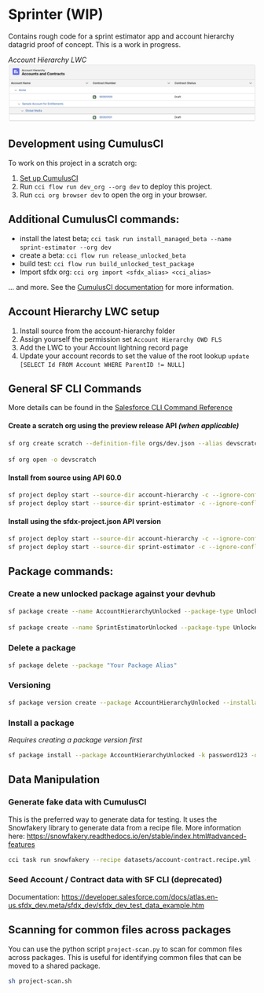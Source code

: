 # Sprinter (WIP)

Contains rough code for a sprint estimator app and account hierarchy datagrid proof of concept.  This is a work in progress.

_Account Hierarchy LWC_
![Account Hierarchy](/docs/images/accounts-and-contracts.png)


## Development using CumulusCI

To work on this project in a scratch org:

1. [Set up CumulusCI](https://cumulusci.readthedocs.io/en/latest/tutorial.html)
2. Run `cci flow run dev_org --org dev` to deploy this project.
3. Run `cci org browser dev` to open the org in your browser.


## Additional CumulusCI commands:

- install the latest beta; `cci task run install_managed_beta --name sprint-estimator --org dev`
- create a beta: `cci flow run release_unlocked_beta`
- build test: `cci flow run build_unlocked_test_package`
- Import sfdx org: `cci org import <sfdx_alias> <cci_alias>`

... and more.  See the [CumulusCI documentation](https://cumulusci.readthedocs.io/en/latest/index.html) for more information.

## Account Hierarchy LWC setup

1. Install source from the account-hierarchy folder
2. Assign yourself the permission set `Account Hierarchy OWD FLS`
3. Add the LWC to your Account lightning record page
4. Update your account records to set the value of the root lookup `update [SELECT Id FROM Account WHERE ParentID != NULL]`


## General SF CLI Commands

More details can be found in the [Salesforce CLI Command Reference](https://developer.salesforce.com/docs/atlas.en-us.sfdx_cli_reference.meta/sfdx_cli_reference/cli_reference.htm)

#### Create a scratch org using the preview release API _(when applicable)_
```bash
sf org create scratch --definition-file orgs/dev.json --alias devscratch --set-default --target-dev-hub devhub -w 20 --release preview

sf org open -o devscratch
```

#### Install from source using API 60.0
```bash
sf project deploy start --source-dir account-hierarchy -c --ignore-conflicts -o devscratch -a 60.0
sf project deploy start --source-dir sprint-estimator -c --ignore-conflicts -o devscratch -a 60.0
```

#### Install using the sfdx-project.json API version 
```bash
sf project deploy start --source-dir account-hierarchy -c --ignore-conflicts -o devscratch
sf project deploy start --source-dir sprint-estimator -c --ignore-conflicts -o devscratch
```


## Package commands:

### Create a new unlocked package against your devhub
```bash
sf package create --name AccountHierarchyUnlocked --package-type Unlocked --path account-hierarchy --description "Account Hierarchy Unlocked Package" --no-namespace

sf package create --name SprintEstimatorUnlocked --package-type Unlocked --path sprint-estimator --description "Sprint Estimator Unlocked Package" --no-namespace
```

### Delete a package
```bash
sf package delete --package "Your Package Alias"
```

### Versioning
```bash
sf package version create --package AccountHierarchyUnlocked --installation-key password123 --target-dev-hub devhub
```

### Install a package

_Requires creating a package version first_
```bash
sf package install --package AccountHierarchyUnlocked -k password123 -o devscratch
```

## Data Manipulation

### Generate fake data with CumulusCI
This is the preferred way to generate data for testing.  It uses the Snowfakery library to generate data from a recipe file.
More information here: https://snowfakery.readthedocs.io/en/stable/index.html#advanced-features

```bash
cci task run snowfakery --recipe datasets/account-contract.recipe.yml --org devscratch 
```


### Seed Account / Contract data with SF CLI (deprecated)
Documentation: https://developer.salesforce.com/docs/atlas.en-us.sfdx_dev.meta/sfdx_dev/sfdx_dev_test_data_example.htm

## Scanning for common files across packages
You can use the python script `project-scan.py` to scan for common files across packages.  This is useful for identifying common files that can be moved to a shared package.

```bash
sh project-scan.sh
```